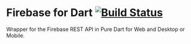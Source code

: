# Firebase for Dart [![Build Status](https://travis-ci.org/AppleEducate/firebase.dart.svg?branch=master)](https://travis-ci.org/AppleEducate/firebase.dart)

Wrapper for the Firebase REST API in Pure Dart for Web and Desktop or Mobile.
